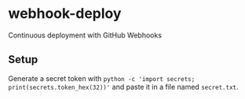 # webhook-deploy
Continuous deployment with GitHub Webhooks

## Setup
Generate a secret token with `python -c 'import secrets; print(secrets.token_hex(32))'` and paste it in a file named `secret.txt`.